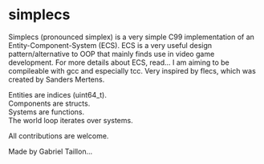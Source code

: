 # simplecs

Simplecs (pronounced simplex) is a very simple C99 implementation of an Entity-Component-System (ECS).
ECS is a very useful design pattern/alternative to OOP that mainly finds use in video game development.
For more details about ECS, read...
I am aiming to be compileable with gcc and especially tcc.
Very inspired by flecs, which was created by Sanders Mertens.


Entities are indices (uint64_t).  
Components are structs.  
Systems are functions.  
The world loop iterates over systems.  


All contributions are welcome.  

Made by Gabriel Taillon...
